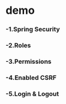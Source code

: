 # demo
### -1.Spring Security
### -2.Roles
### -3.Permissions
### -4.Enabled CSRF
### -5.Login & Logout
